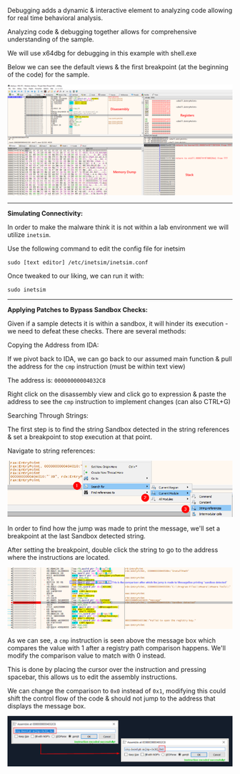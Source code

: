 
Debugging adds a dynamic & interactive element to analyzing code allowing for real time behavioral analysis. 

Analyzing code & debugging together allows for comprehensive understanding of the sample. 

We will use x64dbg for debugging in this example with shell.exe

Below we can see the default views & the first breakpoint (at the beginning of the code) for the sample. 

![x64dbgview](/Assets/Malware%20Analysis/x64dbg_001_views.webp)

-----------------------------------------

**Simulating Connectivity:** 

In order to make the malware think it is not within a lab environment we will utilize `inetsim`.

Use the following command to edit the config file for inetsim 

```
sudo [text editor] /etc/inetsim/inetsim.conf
```

Once tweaked to our liking, we can run it with: 

```
sudo inetsim
```

-----------------------------------------

**Applying Patches to Bypass Sandbox Checks:** 

Given if a sample detects it is within a sandbox, it will hinder its execution - we need to defeat these checks. There are several methods: 

Copying the Address from IDA: 

If we pivot back to IDA, we can go back to our assumed main function & pull the address for the `cmp` instruction (must be within text view)

The address is: `00000000004032C8`

Right click on the disassembly view and click go to expression & paste the address to see the `cmp` instruction to implement changes (can also CTRL+G)

Searching Through Strings: 

The first step is to find the string Sandbox detected in the string references & set a breakpoint to stop execution at that point. 

Navigate to string references: 

![x64strings](/Assets/Malware%20Analysis/x64dbg_002_strings_.webp)

In order to find how the jump was made to print the message, we'll set a breakpoint at the last Sandbox detected string.

After setting the breakpoint, double click the string to go to the address where the instructions are located. 

![x64cmp](/Assets/Malware%20Analysis/x64dbg_003_cmp.webp)

As we can see, a `cmp` instruction is seen above the message box which compares the value with 1 after a registry path comparison happens. We'll modify the comparison value to match with 0 instead. 

This is done by placing the cursor over the instruction and pressing spacebar, this allows us to edit the assembly instructions. 

We can change the comparison to `0x0` instead of `0x1`, modifying this could shift the control flow of the code & should not jump to the address that displays the message box.

![x64edit](/Assets/Malware%20Analysis/assembly_edit.png)













